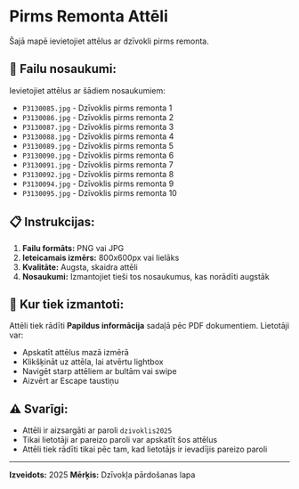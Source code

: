 # Pirms Remonta Attēli

Šajā mapē ievietojiet attēlus ar dzīvokli pirms remonta.

## 📁 **Failu nosaukumi:**

Ievietojiet attēlus ar šādiem nosaukumiem:

- `P3130085.jpg` - Dzīvoklis pirms remonta 1
- `P3130086.jpg` - Dzīvoklis pirms remonta 2
- `P3130087.jpg` - Dzīvoklis pirms remonta 3
- `P3130088.jpg` - Dzīvoklis pirms remonta 4
- `P3130089.jpg` - Dzīvoklis pirms remonta 5
- `P3130090.jpg` - Dzīvoklis pirms remonta 6
- `P3130091.jpg` - Dzīvoklis pirms remonta 7
- `P3130092.jpg` - Dzīvoklis pirms remonta 8
- `P3130094.jpg` - Dzīvoklis pirms remonta 9
- `P3130095.jpg` - Dzīvoklis pirms remonta 10

## 📋 **Instrukcijas:**

1. **Failu formāts:** PNG vai JPG
2. **Ieteicamais izmērs:** 800x600px vai lielāks
3. **Kvalitāte:** Augsta, skaidra attēli
4. **Nosaukumi:** Izmantojiet tieši tos nosaukumus, kas norādīti augstāk

## 🎯 **Kur tiek izmantoti:**

Attēli tiek rādīti **Papildus informācija** sadaļā pēc PDF dokumentiem. Lietotāji var:
- Apskatīt attēlus mazā izmērā
- Klikšķināt uz attēla, lai atvērtu lightbox
- Navigēt starp attēliem ar bultām vai swipe
- Aizvērt ar Escape taustiņu

## ⚠️ **Svarīgi:**

- Attēli ir aizsargāti ar paroli `dzivoklis2025`
- Tikai lietotāji ar pareizo paroli var apskatīt šos attēlus
- Attēli tiek rādīti tikai pēc tam, kad lietotājs ir ievadījis pareizo paroli

---
**Izveidots:** 2025
**Mērķis:** Dzīvokļa pārdošanas lapa
